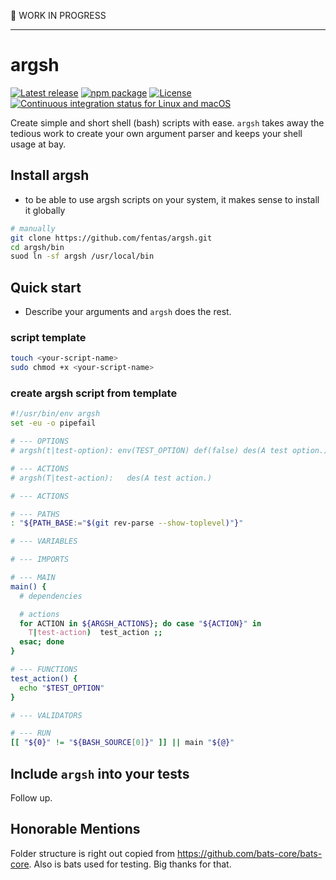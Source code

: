 :rocket: WORK IN PROGRESS

---

# argsh
[![Latest release](https://img.shields.io/github/release/fentas/argsh.svg)](https://github.com/fentas/argsh/releases/latest)
[![npm package](https://img.shields.io/npm/v/argsh.svg)](https://www.npmjs.com/package/argsh)
[![License](https://img.shields.io/github/license/fentas/argsh.svg)](https://github.com/fentas/argsh/blob/master/LICENSE)
[![Continuous integration status for Linux and macOS](https://img.shields.io/travis/fentas/argsh/master.svg?label=travis%20build)](https://travis-ci.org/fentas/argsh)

Create simple and short shell (bash) scripts with ease. `argsh` takes away the
tedious work to create your own argument parser and keeps your shell usage at bay.

## Install argsh
* to be able to use argsh scripts on your system, it makes sense to install it globally
```sh
# manually
git clone https://github.com/fentas/argsh.git
cd argsh/bin
suod ln -sf argsh /usr/local/bin
```

## Quick start
* Describe your arguments and `argsh` does the rest.

### script template
```sh
touch <your-script-name>
sudo chmod +x <your-script-name>
```

### create argsh script from template
```sh
#!/usr/bin/env argsh
set -eu -o pipefail

# --- OPTIONS
# argsh(t|test-option): env(TEST_OPTION) def(false) des(A test option.) val()

# --- ACTIONS
# argsh(T|test-action):   des(A test action.)

# --- ACTIONS

# --- PATHS
: "${PATH_BASE:="$(git rev-parse --show-toplevel)"}"

# --- VARIABLES

# --- IMPORTS

# --- MAIN
main() {
  # dependencies

  # actions
  for ACTION in ${ARGSH_ACTIONS}; do case "${ACTION}" in
    T|test-action)  test_action ;;
  esac; done
}

# --- FUNCTIONS
test_action() {
  echo "$TEST_OPTION"
}

# --- VALIDATORS

# --- RUN
[[ "${0}" != "${BASH_SOURCE[0]}" ]] || main "${@}"
```

## Include `argsh` into your tests

Follow up.

## Honorable Mentions

Folder structure is right out copied from https://github.com/bats-core/bats-core. Also is bats used for testing. Big thanks for that.
